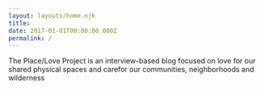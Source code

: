 ```yaml
---
layout: layouts/home.njk
title:
date: 2017-01-01T00:00:00.000Z
permalink: /
---
```


The Place/Love Project is an interview-based blog focused on love for our shared physical spaces and carefor our communities, neighborhoods and wilderness

